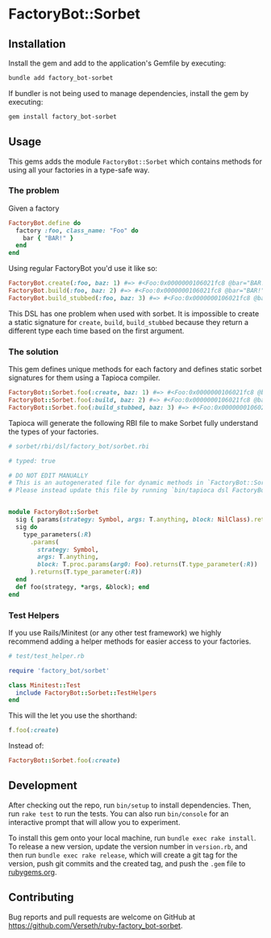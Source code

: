 # FactoryBot::Sorbet

## Installation

Install the gem and add to the application's Gemfile by executing:

```bash
bundle add factory_bot-sorbet
```

If bundler is not being used to manage dependencies, install the gem by executing:

```bash
gem install factory_bot-sorbet
```

## Usage

This gems adds the module `FactoryBot::Sorbet` which contains
methods for using all your factories in a type-safe way.

### The problem

Given a factory

```rb
FactoryBot.define do
  factory :foo, class_name: "Foo" do
    bar { "BAR!" }
  end
end
```

Using regular FactoryBot you'd use it like so:

```rb
FactoryBot.create(:foo, baz: 1) #=> #<Foo:0x0000000106021fc8 @bar="BAR!" @baz=1>
FactoryBot.build(:foo, baz: 2) #=> #<Foo:0x0000000106021fc8 @bar="BAR!" @baz=2>
FactoryBot.build_stubbed(:foo, baz: 3) #=> #<Foo:0x0000000106021fc8 @bar="BAR!" @baz=3>
```

This DSL has one problem when used with sorbet. It is impossible to create
a static signature for `create`, `build`, `build_stubbed` because they
return a different type each time based on the first argument.

### The solution

This gem defines unique methods for each factory and defines
static sorbet signatures for them using a Tapioca compiler.

```rb
FactoryBot::Sorbet.foo(:create, baz: 1) #=> #<Foo:0x0000000106021fc8 @bar="BAR!" @baz=1>
FactoryBot::Sorbet.foo(:build, baz: 2) #=> #<Foo:0x0000000106021fc8 @bar="BAR!" @baz=2>
FactoryBot::Sorbet.foo(:build_stubbed, baz: 3) #=> #<Foo:0x0000000106021fc8 @bar="BAR!" @baz=3>
```
Tapioca will generate the following RBI file to make Sorbet fully understand the types of your factories.

```rb
# sorbet/rbi/dsl/factory_bot/sorbet.rbi

# typed: true

# DO NOT EDIT MANUALLY
# This is an autogenerated file for dynamic methods in `FactoryBot::Sorbet`.
# Please instead update this file by running `bin/tapioca dsl FactoryBot::Sorbet`.


module FactoryBot::Sorbet
  sig { params(strategy: Symbol, args: T.anything, block: NilClass).returns(Foo) }
  sig do
    type_parameters(:R)
      .params(
        strategy: Symbol,
        args: T.anything,
        block: T.proc.params(arg0: Foo).returns(T.type_parameter(:R))
      ).returns(T.type_parameter(:R))
  end
  def foo(strategy, *args, &block); end
end
```

### Test Helpers

If you use Rails/Minitest (or any other test framework) we highly recommend adding a helper methods
for easier access to your factories.

```rb
# test/test_helper.rb

require 'factory_bot/sorbet'

class Minitest::Test
  include FactoryBot::Sorbet::TestHelpers
end
```

This will the let you use the shorthand:

```rb
f.foo(:create)
```

Instead of:

```rb
FactoryBot::Sorbet.foo(:create)
```

## Development

After checking out the repo, run `bin/setup` to install dependencies. Then, run `rake test` to run the tests. You can also run `bin/console` for an interactive prompt that will allow you to experiment.

To install this gem onto your local machine, run `bundle exec rake install`. To release a new version, update the version number in `version.rb`, and then run `bundle exec rake release`, which will create a git tag for the version, push git commits and the created tag, and push the `.gem` file to [rubygems.org](https://rubygems.org).

## Contributing

Bug reports and pull requests are welcome on GitHub at https://github.com/Verseth/ruby-factory_bot-sorbet.
